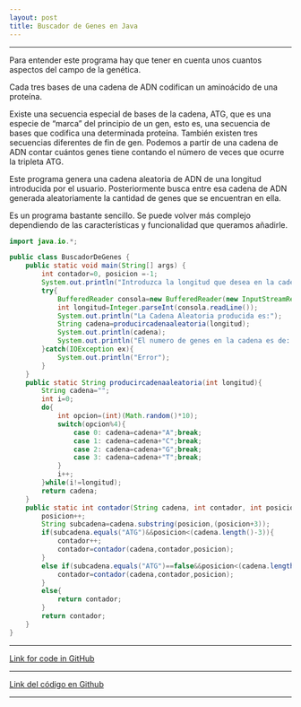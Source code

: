 ```yaml
---
layout: post
title: Buscador de Genes en Java
---
```

*****
Para entender este programa hay que tener en cuenta unos cuantos aspectos del campo de la genética.

Cada tres bases de una cadena de ADN codifican un aminoácido de una proteína.

Existe una secuencia especial de bases de la cadena, ATG, que es una especie de “marca” del principio de un gen, esto es, una secuencia de bases que codifica una determinada proteína. También existen tres secuencias diferentes de fin de gen. Podemos a partir de una cadena de ADN contar cuántos genes tiene contando el número de veces que ocurre la tripleta ATG.

Este programa genera una cadena aleatoria de ADN de una longitud introducida por el usuario. Posteriormente busca entre esa cadena de ADN generada aleatoriamente la cantidad de genes que se encuentran en ella.

Es un programa bastante sencillo. Se puede volver más complejo dependiendo de las características y funcionalidad que queramos añadirle.


```java
import java.io.*;

public class BuscadorDeGenes {
    public static void main(String[] args) {
        int contador=0, posicion =-1;
        System.out.println("Introduzca la longitud que desea en la cadena aleatoria generada:");
        try{
            BufferedReader consola=new BufferedReader(new InputStreamReader(System.in));
            int longitud=Integer.parseInt(consola.readLine());
            System.out.println("La Cadena Aleatoria producida es:");
            String cadena=producircadenaaleatoria(longitud);
            System.out.println(cadena);
            System.out.println("El numero de genes en la cadena es de: "+contador(cadena, contador, posicion));
        }catch(IOException ex){
            System.out.println("Error");
        }
    }
    public static String producircadenaaleatoria(int longitud){
        String cadena="";
        int i=0;
        do{
            int opcion=(int)(Math.random()*10);
            switch(opcion%4){
                case 0: cadena=cadena+"A";break;
                case 1: cadena=cadena+"C";break;
                case 2: cadena=cadena+"G";break;
                case 3: cadena=cadena+"T";break;
            }
            i++;
        }while(i!=longitud);
        return cadena;
    }
    public static int contador(String cadena, int contador, int posicion){
        posicion++;
        String subcadena=cadena.substring(posicion,(posicion+3));
        if(subcadena.equals("ATG")&&posicion<(cadena.length()-3)){
            contador++;
            contador=contador(cadena,contador,posicion);
        }
        else if(subcadena.equals("ATG")==false&&posicion<(cadena.length()-3)){
            contador=contador(cadena,contador,posicion);
        }
        else{
            return contador;
        }
        return contador;
    }
}
```
*****

  <a href="https://github.com/bermejo4/Programas-en-Java/blob/master/BuscadorDeGenes.java" target="_blank"> Link for code in GitHub</a>

*****

 <a href="https://github.com/bermejo4/Programas-en-Java/blob/master/BuscadorDeGenes.java" target="_blank"> Link del código en Github</a>

*****


